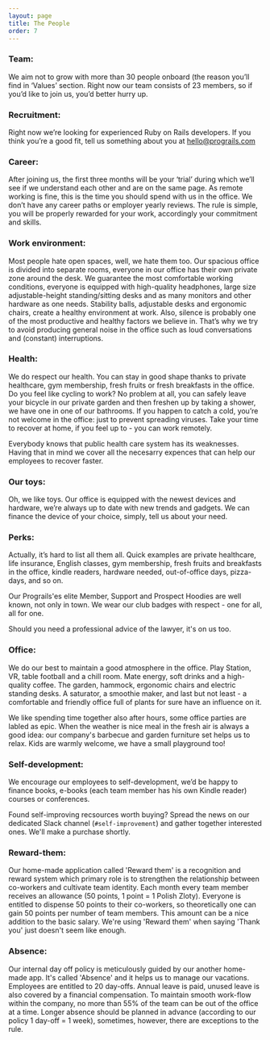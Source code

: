 ```yaml
---
layout: page
title: The People
order: 7
---
```



### Team:

We aim not to grow with more than 30 people onboard (the reason you’ll find in ‘Values’ section. Right now our team consists of 23 members, so if you’d like to join us, you’d better hurry up.

### Recruitment:

Right now we’re looking for experienced Ruby on Rails developers. If you think you’re a good fit, tell us something about you at hello@prograils.com

### Career:

After joining us, the first three months will be your ‘trial’ during which we’ll see if we understand each other and are on the same page. As remote working is fine, this is the time you should spend with us in the office. We don’t have any career paths or employer yearly reviews. The rule is simple, you will be properly rewarded for your work, accordingly your commitment and skills.

### Work environment:

Most people hate open spaces, well, we hate them too. Our spacious office is divided into separate rooms, everyone in our office has their own private zone around the desk. We guarantee the most comfortable working conditions, everyone is equipped with high-quality headphones, large size adjustable-height standing/sitting desks and as many monitors and other hardware as one needs. Stability balls, adjustable desks and ergonomic chairs, create a healthy environment at work. Also, silence is probably one of the most productive and healthy factors we believe in. That’s why we try to avoid producing general noise in the office such as loud conversations and (constant) interruptions.


### Health:

We do respect our health. You can stay in good shape thanks to private healthcare, gym membership, fresh fruits or fresh breakfasts in the office. Do you feel like cycling to work? No problem at all, you can safely leave your bicycle in our private garden and then freshen up by taking a shower, we have one in one of our bathrooms. If you happen to catch a cold, you’re not welcome in the office: just to prevent spreading viruses. Take your time to recover at home, if you feel up to - you can work remotely.

Everybody knows that public health care system has its weaknesses. Having that in mind we cover all the necesarry expences that can help our employees to recover faster.

### Our toys:

Oh, we like toys. Our office is equipped with the newest devices and hardware, we’re always up to date with new trends and gadgets. We can finance the device of your choice, simply, tell us about your need.

### Perks:

Actually, it’s hard to list all them all. Quick examples are private healthcare, life insurance, English classes, gym membership, fresh fruits and breakfasts in the office, kindle readers, hardware needed, out-of-office days, pizza-days, and so on.

Our Prograils'es elite Member, Support and Prospect Hoodies are well known, not only in town. We wear our club badges with respect - one for all, all for one.

Should you need a professional advice of the lawyer, it's on us too.

### Office:

We do our best to maintain a good atmosphere in the office. Play Station, VR, table
football and a chill room. Mate energy, soft drinks and a high-quality coffee. The garden,
hammock, ergonomic chairs and electric standing desks. A saturator, a smoothie maker,
and last but not least - a comfortable and friendly office full of plants for sure have an
influence on it.

We like spending time together also after hours, some office parties are labled as epic. When the weather is nice meal in the fresh air is always a good idea: our company's barbecue and garden furniture set helps us to relax. Kids are warmly welcome, we have a small playground too!


### Self-development:

We encourage our employees to self-development, we’d be happy to finance books, e-books (each team member has his own Kindle reader) courses or conferences.

Found self-improving recsources worth buying? Spread the news on our dedicated Slack channel (`#self-improvement`) and gather together interested ones. We'll make a purchase shortly.


### Reward-them:

Our home-made application called 'Reward them' is a recognition and reward system which primary role is to strengthen the relationship between co-workers and cultivate team identity. Each month every team member receives an allowance (50 points, 1 point = 1 Polish Zloty). Everyone is entitled to dispense 50 points to their co-workers, so theoretically one can gain 50 points per number of team members. This amount can be a nice addition to the basic salary. We're using 'Reward them' when saying 'Thank you' just doesn't seem like enough.

### Absence:

Our internal day off policy is meticulously guided by our another home-made app. It's called 'Absence' and it helps us to manage our vacations. Employees are entitled to 20 day-offs. Annual leave is paid, unused leave is also covered by a financial compensation. To maintain smooth work-flow within the company, no more than 55% of the team can be out of the office at a time. Longer absence should be planned in advance (according to our policy 1 day-off = 1 week), sometimes, however, there are exceptions to the rule.
